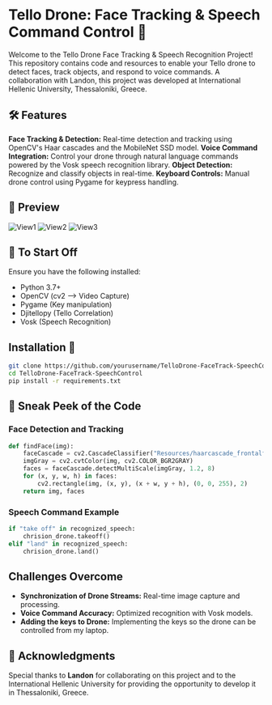 # Tello Drone: Face Tracking & Speech Command Control 🚁

Welcome to the Tello Drone Face Tracking & Speech Recognition Project! This repository contains code and resources to enable your Tello drone to detect faces, track objects, and respond to voice commands. A collaboration with Landon, this project was developed at International Hellenic University, Thessaloniki, Greece.

## 🛠 Features

**Face Tracking & Detection:** Real-time detection and tracking using OpenCV's Haar cascades and the MobileNet SSD model.
**Voice Command Integration:** Control your drone through natural language commands powered by the Vosk speech recognition library.
**Object Detection:** Recognize and classify objects in real-time.
**Keyboard Controls:** Manual drone control using Pygame for keypress handling.

## 📸 Preview


![View1](../design/TelloExperience.jpg)
![View2](../design/TelloExperience2.jpg)
![View3](../design/TelloExperience3.jpg)

## 🚀 To Start Off

Ensure you have the following installed:

- Python 3.7+
- OpenCV (cv2 --> Video Capture)
- Pygame (Key manipulation)
- Djitellopy (Tello Correlation)
- Vosk (Speech Recognition)

## Installation 🌟

```bash
git clone https://github.com/yourusername/TelloDrone-FaceTrack-SpeechControl.git
cd TelloDrone-FaceTrack-SpeechControl
pip install -r requirements.txt

```

## 🧩 Sneak Peek of the Code

### Face Detection and Tracking

```python
def findFace(img):
    faceCascade = cv2.CascadeClassifier("Resources/haarcascade_frontalface_default.xml")
    imgGray = cv2.cvtColor(img, cv2.COLOR_BGR2GRAY)
    faces = faceCascade.detectMultiScale(imgGray, 1.2, 8)
    for (x, y, w, h) in faces:
        cv2.rectangle(img, (x, y), (x + w, y + h), (0, 0, 255), 2)
    return img, faces
```

### Speech Command Example

```python
if "take off" in recognized_speech:
    chrision_drone.takeoff()
elif "land" in recognized_speech:
    chrision_drone.land()
```


## Challenges Overcome
- **Synchronization of Drone Streams:** Real-time image capture and processing.
- **Voice Command Accuracy:** Optimized recognition with Vosk models.
- **Adding the keys to Drone:** Implementing the keys so the drone can be controlled from my laptop.

## 📝 Acknowledgments

Special thanks to **Landon** for collaborating on this project and to the International Hellenic University for providing the opportunity to develop it in Thessaloniki, Greece.
